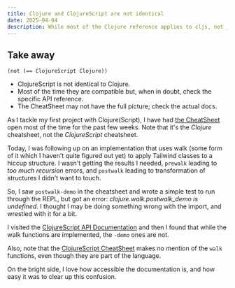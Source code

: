 ```yaml
---
title: Clojure and ClojureScript are not identical
date: 2025-04-04
description: While most of the Clojure reference applies to cljs, not _all_ of it does
---
```


## Take away

```clojurescript
(not (== ClojureScript Clojure))
```

- ClojureScript is not identical to Clojure.
- Most of the time they are compatible but, when in doubt, check the specific API reference.
- The CheatSheet may not have the full picture; check the actual docs.

As I tackle my first project with Clojure(Script), I have had [the CheatSheet](https://clojure.org/api/cheatsheet) open most of the time for the past few weeks. Note that it's the _Clojure_ cheatsheet, not the _ClojureScript_ cheatsheet.

Today, I was following up on an implementation that uses walk (some form of it which I haven't quite figured out yet) to apply Tailwind classes to a hiccup structure. I wasn't getting the results I needed, `prewalk` leading to _too much recursion_ errors, and `postwalk` leading to transformation of structures I didn't want to touch.

So, I saw `postwalk-demo` in the cheatsheet and wrote a simple test to run through the REPL, but got an error: _clojure.walk.postwalk_demo is undefined_. I thought I may be doing something wrong with the import, and wrestled with it for a bit.

I visited the [ClojureScript API Documentation](https://cljs.github.io/api/) and then I found that while the walk functions are implemented, the `-demo` ones are not.

Also, note that the [ClojureScript CheatSheet](https://cljs.info/cheatsheet/) makes no mention of the `walk` functions, even though they are part of the language.

On the bright side, I love how accessible the documentation is, and how easy it was to clear up this confusion.
